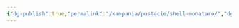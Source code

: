 ```yaml
---
{"dg-publish":true,"permalink":"/kampania/postacie/shell-monataro/","dgPassFrontmatter":true}
---
```


